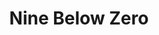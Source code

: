 ---
title: "Nine Below Zero"
summary: "Nine Below Zero are an English blues band, The band was originally formed in South London in 1977, by guitarist and lead vocalist Dennis Greaves. Joining him was bassist Peter Clark, Kenny Bradley on drums, and vocalist and harmonica player Mark Feltham. They originally called themselves 'Stan's Blues Band', They changed their name to Nine Below Zero in 1979."
image: "nine-below-zero.jpg"
apple_music_artist_url: "https://music.apple.com/gb/artist/nine-below-zero/125560478"
wikipedia_url: "https://en.wikipedia.org/wiki/Nine_Below_Zero"
---